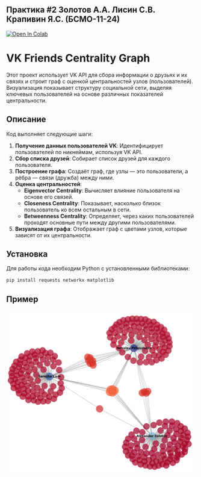 ## Практика #2 Золотов А.А. Лисин С.В. Крапивин Я.С. (БСМО-11-24) 

[![Open In Colab](https://colab.research.google.com/assets/colab-badge.svg)](https://colab.research.google.com/github/zol-krap-lis/pr-2/blob/main/main.py)

# VK Friends Centrality Graph

Этот проект использует VK API для сбора информации о друзьях и их связях и строит граф с оценкой центральностей узлов (пользователей). Визуализация показывает структуру социальной сети, выделяя ключевых пользователей на основе различных показателей центральности.

## Описание

Код выполняет следующие шаги:

1. **Получение данных пользователей VK**: Идентифицирует пользователей по никнеймам, используя VK API.
2. **Сбор списка друзей**: Собирает список друзей для каждого пользователя.
3. **Построение графа**: Создаёт граф, где узлы — это пользователи, а рёбра — связи (дружба) между ними.
4. **Оценка центральностей**:
   - **Eigenvector Centrality**: Вычисляет влияние пользователя на основе его связей.
   - **Closeness Centrality**: Показывает, насколько близок пользователь ко всем остальным в сети.
   - **Betweenness Centrality**: Определяет, через каких пользователей проходят основные пути между другими пользователями.
5. **Визуализация графа**: Отображает граф с цветами узлов, которые зависят от их центральности.

## Установка

Для работы кода необходим Python с установленными библиотеками:

```bash
pip install requests networkx matplotlib
```

## Пример
![Пример](images/screenshot.png)

